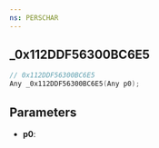 ```yaml
---
ns: PERSCHAR
---
```

## _0x112DDF56300BC6E5

```c
// 0x112DDF56300BC6E5
Any _0x112DDF56300BC6E5(Any p0);
```

## Parameters
* **p0**:
